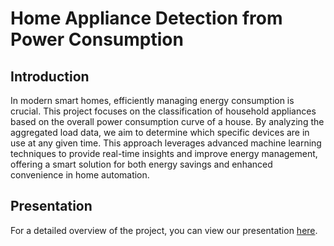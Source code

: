 # Home Appliance Detection from Power Consumption

## Introduction
In modern smart homes, efficiently managing energy consumption is crucial. This project focuses on the classification of household appliances based on the overall power consumption curve of a house. By analyzing the aggregated load data, we aim to determine which specific devices are in use at any given time. This approach leverages advanced machine learning techniques to provide real-time insights and improve energy management, offering a smart solution for both energy savings and enhanced convenience in home automation.

## Presentation
For a detailed overview of the project, you can view our presentation [here](https://github.com/thoid/Home-Appliance-Detection-from-Power-Consumption/blob/main/Soutenance.pptx).

